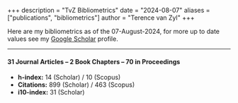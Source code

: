 +++
description = "TvZ Bibliometrics"
date = "2024-08-07"
aliases = ["publications", "bibliometrics"]
author = "Terence van Zyl"
+++

Here are my bibliometrics as of the 07-August-2024, for more up to date values see my 
[Google Scholar](https://scholar.google.com/citations?user=9DLVr5oAAAAJ&hl=en) profile.

---

#### 31 Journal Articles – 2 Book Chapters – 70 in Proceedings

- **h-index:** 14 (Scholar) / 10 (Scopus) 
- **Citations:** 899 (Scholar) / 463 (Scopus) 
- **i10-index:** 31 (Scholar)